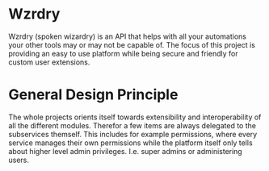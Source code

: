 # Wzrdry

Wzrdry (spoken wizardry) is an API that helps with all your automations your other tools
may or may not be capable of. The focus of this project is providing an easy to use platform
while being secure and friendly for custom user extensions.

# General Design Principle

The whole projects orients itself towards extensibility and interoperability of all the
different modules. Therefor a few items are always delegated to the subservices themself.
This includes for example permissions, where every service manages their own permissions
while the platform itself only tells about higher level admin privileges. I.e. super admins
or administering users.
